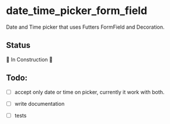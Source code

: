 # date_time_picker_form_field
Date and Time picker that uses Futters FormField and Decoration.

## Status

🚧 In Construction 🚧


## Todo:
-  [ ] accept only date or time on picker, currently it work with both.
-  [ ] write documentation
-  [ ] tests


